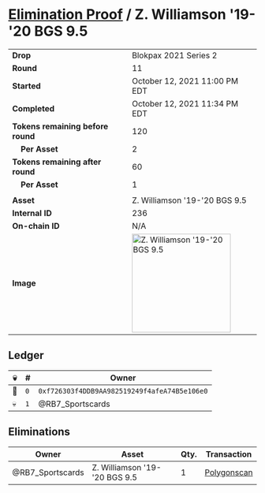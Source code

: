 # [Elimination Proof](./readme.md) / Z. Williamson &#039;19-&#039;20 BGS 9.5

|||
|---|---|
| **Drop** | Blokpax 2021 Series 2 |
| **Round** | 11 |
| **Started** | October 12, 2021 11:00 PM EDT |
| **Completed** | October 12, 2021 11:34 PM EDT |
| **Tokens remaining before round** | 120 |
| **&nbsp;&nbsp;&nbsp;&nbsp;Per Asset** | 2 |
| **Tokens remaining after round** | 60 |
| **&nbsp;&nbsp;&nbsp;&nbsp;Per Asset** | 1 |
| | |
| **Asset** | Z. Williamson &#039;19-&#039;20 BGS 9.5 |
| **Internal ID** | 236 |
| **On-chain ID** | N/A |
| **Image** | <img src="https://tcdn.blokpax.com/9484ebfa-633d-40a2-9e99-7e3217b53828/d5b2dec3d8d1a2f757f69d190f4b73683377ef6b682f2a37804e3dbbda13b24f.jpg" height="200" alt="Z. Williamson &#039;19-&#039;20 BGS 9.5" /> |

## Ledger

| 💀 | # | Owner |
| --- | --- | --- |
| 👑 | `0` | `0xf726303f4DDB9AA982519249f4afeA74B5e106e0` |
| 💀 | `1` | @RB7_Sportscards |


## Eliminations

| Owner | Asset | Qty. | Transaction |
| --- | --- | --- | --- |
| @RB7_Sportscards | Z. Williamson '19-'20 BGS 9.5 | 1 | [Polygonscan](https://polygonscan.com/tx/0x829033d6bec82b9f6c511459f01621118739c8bb364790aafea95a272517f20d) |
